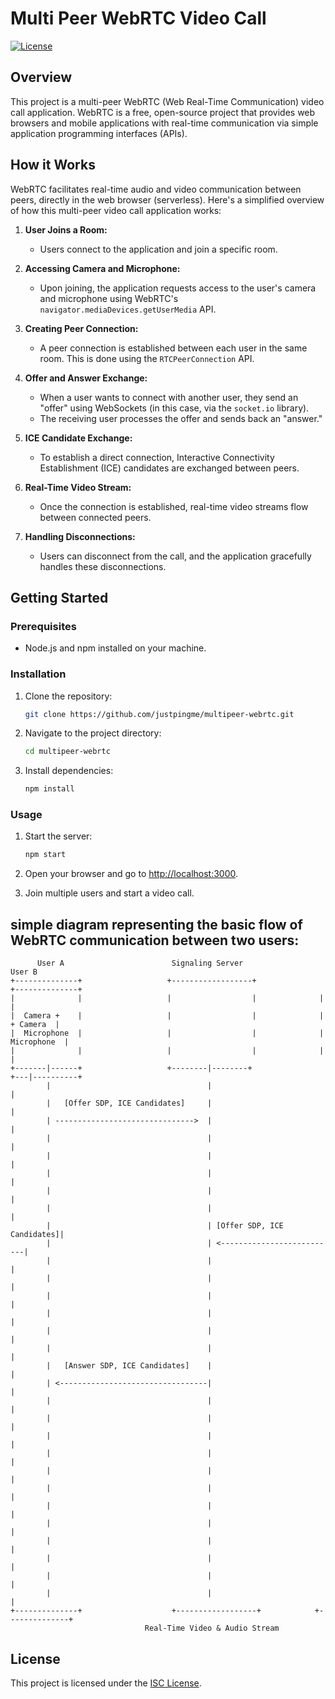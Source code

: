 
# Multi Peer WebRTC Video Call

[![License](https://img.shields.io/badge/License-ISC-blue.svg)](LICENSE)

## Overview

This project is a multi-peer WebRTC (Web Real-Time Communication) video call application. WebRTC is a free, open-source project that provides web browsers and mobile applications with real-time communication via simple application programming interfaces (APIs).

## How it Works

WebRTC facilitates real-time audio and video communication between peers, directly in the web browser (serverless). Here's a simplified overview of how this multi-peer video call application works:

1. **User Joins a Room:**
   - Users connect to the application and join a specific room.

2. **Accessing Camera and Microphone:**
   - Upon joining, the application requests access to the user's camera and microphone using WebRTC's `navigator.mediaDevices.getUserMedia` API.

3. **Creating Peer Connection:**
   - A peer connection is established between each user in the same room. This is done using the `RTCPeerConnection` API.

4. **Offer and Answer Exchange:**
   - When a user wants to connect with another user, they send an "offer" using WebSockets (in this case, via the `socket.io` library).
   - The receiving user processes the offer and sends back an "answer."

5. **ICE Candidate Exchange:**
   - To establish a direct connection, Interactive Connectivity Establishment (ICE) candidates are exchanged between peers.

6. **Real-Time Video Stream:**
   - Once the connection is established, real-time video streams flow between connected peers.

7. **Handling Disconnections:**
   - Users can disconnect from the call, and the application gracefully handles these disconnections.

## Getting Started

### Prerequisites

- Node.js and npm installed on your machine.

### Installation

1. Clone the repository:

    ```bash
    git clone https://github.com/justpingme/multipeer-webrtc.git
    ```

2. Navigate to the project directory:

    ```bash
    cd multipeer-webrtc
    ```

3. Install dependencies:

    ```bash
    npm install
    ```

### Usage

1. Start the server:

    ```bash
    npm start
    ```

2. Open your browser and go to [http://localhost:3000](http://localhost:3000).

3. Join multiple users and start a video call.


## simple diagram representing the basic flow of WebRTC communication between two users:

          User A                        Signaling Server                     User B
    +--------------+                   +------------------+              +--------------+
    |              |                   |                  |              |              |
    |  Camera +    |                   |                  |              |    + Camera  |
    |  Microphone  |                   |                  |              |  Microphone  |
    |              |                   |                  |              |              |
    +-------|------+                   +--------|--------+               +---|----------+
            |                                   |                            |
            |   [Offer SDP, ICE Candidates]     |                            |
            | ------------------------------->  |                            |
            |                                   |                            |
            |                                   |                            |
            |                                   |                            |
            |                                   |                            |
            |                                   |                            |
            |                                   | [Offer SDP, ICE Candidates]|
            |                                   | <--------------------------|
            |                                   |                            |
            |                                   |                            |
            |                                   |                            |
            |                                   |                            |
            |                                   |                            |
            |                                   |                            |
            |   [Answer SDP, ICE Candidates]    |                            |
            | <---------------------------------|                            |
            |                                   |                            |
            |                                   |                            |
            |                                   |                            |
            |                                   |                            |
            |                                   |                            |
            |                                   |                            |
            |                                   |                            |
            |                                   |                            |
            |                                   |                            |
            |                                   |                            |
            |                                   |                            |
            |                                   |                            |
    +--------------+                    +------------------+            +--------------+
                                  Real-Time Video & Audio Stream




## License

This project is licensed under the [ISC License](LICENSE).
